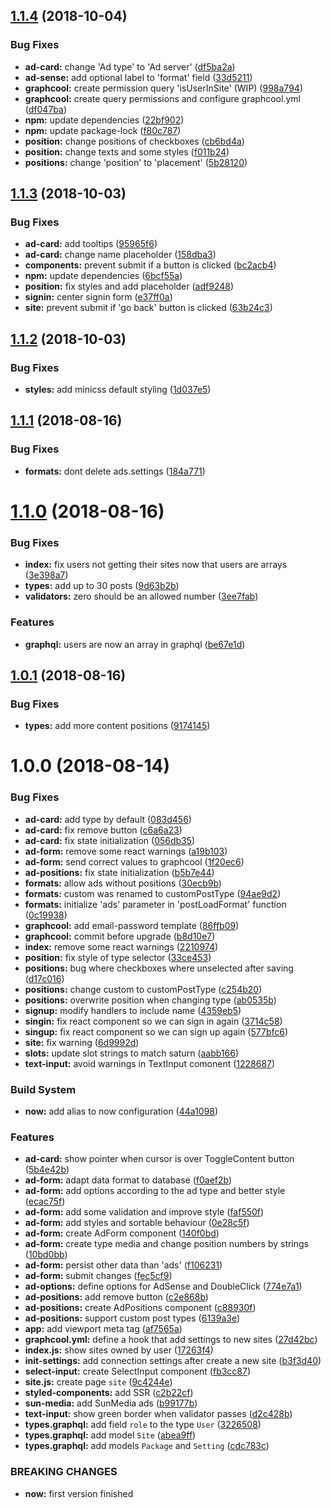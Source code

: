 ## [1.1.4](https://github.com/frontity/ads-form/compare/v1.1.3...v1.1.4) (2018-10-04)


### Bug Fixes

* **ad-card:** change 'Ad type' to 'Ad server' ([df5ba2a](https://github.com/frontity/ads-form/commit/df5ba2a))
* **ad-sense:** add optional label to 'format' field ([33d5211](https://github.com/frontity/ads-form/commit/33d5211))
* **graphcool:** create permission query 'isUserInSite' (WIP) ([998a794](https://github.com/frontity/ads-form/commit/998a794))
* **graphcool:** create query permissions and configure graphcool.yml ([df047ba](https://github.com/frontity/ads-form/commit/df047ba))
* **npm:** update dependencies ([22bf902](https://github.com/frontity/ads-form/commit/22bf902))
* **npm:** update package-lock ([f80c787](https://github.com/frontity/ads-form/commit/f80c787))
* **position:** change positions of checkboxes ([cb6bd4a](https://github.com/frontity/ads-form/commit/cb6bd4a))
* **position:** change texts and some styles ([f011b24](https://github.com/frontity/ads-form/commit/f011b24))
* **positions:** change 'position' to 'placement' ([5b28120](https://github.com/frontity/ads-form/commit/5b28120))

## [1.1.3](https://github.com/frontity/ads-form/compare/v1.1.2...v1.1.3) (2018-10-03)


### Bug Fixes

* **ad-card:** add tooltips ([95965f6](https://github.com/frontity/ads-form/commit/95965f6))
* **ad-card:** change name placeholder ([158dba3](https://github.com/frontity/ads-form/commit/158dba3))
* **components:** prevent submit if a button is clicked ([bc2acb4](https://github.com/frontity/ads-form/commit/bc2acb4))
* **npm:** update dependencies ([6bcf55a](https://github.com/frontity/ads-form/commit/6bcf55a))
* **position:** fix styles and add placeholder ([adf9248](https://github.com/frontity/ads-form/commit/adf9248))
* **signin:** center signin form ([e37ff0a](https://github.com/frontity/ads-form/commit/e37ff0a))
* **site:** prevent submit if 'go back' button is clicked ([63b24c3](https://github.com/frontity/ads-form/commit/63b24c3))

## [1.1.2](https://github.com/frontity/ads-form/compare/v1.1.1...v1.1.2) (2018-10-03)


### Bug Fixes

* **styles:** add minicss default styling ([1d037e5](https://github.com/frontity/ads-form/commit/1d037e5))

## [1.1.1](https://github.com/frontity/ads-form/compare/v1.1.0...v1.1.1) (2018-08-16)


### Bug Fixes

* **formats:** dont delete ads.settings ([184a771](https://github.com/frontity/ads-form/commit/184a771))

# [1.1.0](https://github.com/frontity/ads-form/compare/v1.0.1...v1.1.0) (2018-08-16)


### Bug Fixes

* **index:** fix users not getting their sites now that users are arrays ([3e398a7](https://github.com/frontity/ads-form/commit/3e398a7))
* **types:** add up to 30 posts ([9d63b2b](https://github.com/frontity/ads-form/commit/9d63b2b))
* **validators:** zero should be an allowed number ([3ee7fab](https://github.com/frontity/ads-form/commit/3ee7fab))


### Features

* **graphql:** users are now an array in graphql ([be67e1d](https://github.com/frontity/ads-form/commit/be67e1d))

## [1.0.1](https://github.com/frontity/ads-form/compare/v1.0.0...v1.0.1) (2018-08-16)


### Bug Fixes

* **types:** add more content positions ([9174145](https://github.com/frontity/ads-form/commit/9174145))

# 1.0.0 (2018-08-14)


### Bug Fixes

* **ad-card:** add type by default ([083d456](https://github.com/frontity/ads-form/commit/083d456))
* **ad-card:** fix remove button ([c6a6a23](https://github.com/frontity/ads-form/commit/c6a6a23))
* **ad-card:** fix state initialization ([056db35](https://github.com/frontity/ads-form/commit/056db35))
* **ad-form:** remove some react warnings ([a19b103](https://github.com/frontity/ads-form/commit/a19b103))
* **ad-form:** send correct values to graphcool ([1f20ec6](https://github.com/frontity/ads-form/commit/1f20ec6))
* **ad-positions:** fix state initialization ([b5b7e44](https://github.com/frontity/ads-form/commit/b5b7e44))
* **formats:** allow ads without positions ([30ecb9b](https://github.com/frontity/ads-form/commit/30ecb9b))
* **formats:** custom was renamed to customPostType ([94ae9d2](https://github.com/frontity/ads-form/commit/94ae9d2))
* **formats:** initialize 'ads' parameter in 'postLoadFormat' function ([0c19938](https://github.com/frontity/ads-form/commit/0c19938))
* **graphcool:** add email-password template ([86ffb09](https://github.com/frontity/ads-form/commit/86ffb09))
* **graphcool:** commit before upgrade ([b8d10e7](https://github.com/frontity/ads-form/commit/b8d10e7))
* **index:** remove some react warnings ([2210974](https://github.com/frontity/ads-form/commit/2210974))
* **position:** fix style of type selector ([33ce453](https://github.com/frontity/ads-form/commit/33ce453))
* **positions:** bug where checkboxes where unselected after saving ([d17c016](https://github.com/frontity/ads-form/commit/d17c016))
* **positions:** change custom to customPostType ([c254b20](https://github.com/frontity/ads-form/commit/c254b20))
* **positions:** overwrite position when changing type ([ab0535b](https://github.com/frontity/ads-form/commit/ab0535b))
* **signup:** modify handlers to include name ([4359eb5](https://github.com/frontity/ads-form/commit/4359eb5))
* **singin:** fix react component so we can sign in again ([3714c58](https://github.com/frontity/ads-form/commit/3714c58))
* **singup:** fix react component so we can sign up again ([577bfc6](https://github.com/frontity/ads-form/commit/577bfc6))
* **site:** fix warning ([6d9992d](https://github.com/frontity/ads-form/commit/6d9992d))
* **slots:** update slot strings to match saturn ([aabb166](https://github.com/frontity/ads-form/commit/aabb166))
* **text-input:** avoid warnings in TextInput comonent ([1228687](https://github.com/frontity/ads-form/commit/1228687))


### Build System

* **now:** add alias to now configuration ([44a1098](https://github.com/frontity/ads-form/commit/44a1098))


### Features

* **ad-card:** show pointer when cursor is over ToggleContent button ([5b4e42b](https://github.com/frontity/ads-form/commit/5b4e42b))
* **ad-form:** adapt data format to database ([f0aef2b](https://github.com/frontity/ads-form/commit/f0aef2b))
* **ad-form:** add options according to the ad type and better style ([ecac75f](https://github.com/frontity/ads-form/commit/ecac75f))
* **ad-form:** add some validation and improve style ([faf550f](https://github.com/frontity/ads-form/commit/faf550f))
* **ad-form:** add styles and sortable behaviour ([0e28c5f](https://github.com/frontity/ads-form/commit/0e28c5f))
* **ad-form:** create AdForm component ([140f0bd](https://github.com/frontity/ads-form/commit/140f0bd))
* **ad-form:** create type media and change position numbers by strings ([10bd0bb](https://github.com/frontity/ads-form/commit/10bd0bb))
* **ad-form:** persist other data than 'ads' ([f106231](https://github.com/frontity/ads-form/commit/f106231))
* **ad-form:** submit changes ([fec5cf9](https://github.com/frontity/ads-form/commit/fec5cf9))
* **ad-options:** define options for AdSense and DoubleClick ([774e7a1](https://github.com/frontity/ads-form/commit/774e7a1))
* **ad-positions:** add remove button ([c2e868b](https://github.com/frontity/ads-form/commit/c2e868b))
* **ad-positions:** create AdPositions component ([c88930f](https://github.com/frontity/ads-form/commit/c88930f))
* **ad-positions:** support custom post types ([6139a3e](https://github.com/frontity/ads-form/commit/6139a3e))
* **app:** add viewport meta tag ([af7565a](https://github.com/frontity/ads-form/commit/af7565a))
* **graphcool.yml:** define a hook that add settings to new sites ([27d42bc](https://github.com/frontity/ads-form/commit/27d42bc))
* **index.js:** show sites owned by user ([17263f4](https://github.com/frontity/ads-form/commit/17263f4))
* **init-settings:** add connection settings after create a new site ([b3f3d40](https://github.com/frontity/ads-form/commit/b3f3d40))
* **select-input:** create SelectInput component ([fb3cc87](https://github.com/frontity/ads-form/commit/fb3cc87))
* **site.js:** create page `site` ([9c4244e](https://github.com/frontity/ads-form/commit/9c4244e))
* **styled-components:** add SSR ([c2b22cf](https://github.com/frontity/ads-form/commit/c2b22cf))
* **sun-media:** add SunMedia ads ([b99177b](https://github.com/frontity/ads-form/commit/b99177b))
* **text-input:** show green border when validator passes ([d2c428b](https://github.com/frontity/ads-form/commit/d2c428b))
* **types.graphql:** add field `role` to the type `User` ([3226508](https://github.com/frontity/ads-form/commit/3226508))
* **types.graphql:** add model `Site` ([abea9ff](https://github.com/frontity/ads-form/commit/abea9ff))
* **types.graphql:** add models `Package` and `Setting` ([cdc783c](https://github.com/frontity/ads-form/commit/cdc783c))


### BREAKING CHANGES

* **now:** first version finished
